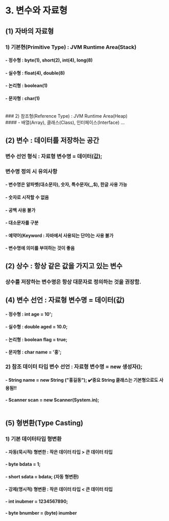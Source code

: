 # 3. 변수와 자료형<br>
## (1) 자바의 자료형<br>
### 1) 기본현(Primitive Type) : JVM Runtime Area(Stack)<br>
#### - 정수형 : byte(1), short(2), int(4), long(8)<br>
#### - 실수형 : float(4), double(8)<br>
#### - 논리형 : boolean(1)<br>
#### - 문자형 : char(1)<br>
<br>
### 2) 참조형(Reference Type) : JVM Runtime Area(Heap)<br>
#### - 배열(Array), 클래스(Class), 인터페이스(Interface) ... <br>

## (2) 변수 : 데이터를 저장하는 공간
### 변수 선언 형식 : 자료형 변수명 = 데이터(값);
### 변수명 정의 시 유의사항
#### - 변수명은 알파벳(대소문자), 숫자, 특수문자(_,$), 한글 사용 가능
#### - 숫자로 시작할 수 없음
#### - 공백 사용 불가
#### - 대소문자를 구분
#### - 예약어(Keyword : 자바에서 사용되는 단어)는 사용 불가
#### - 변수명에 의미를 부여하는 것이 좋음

## (2) 상수 : 항상 같은 값을 가지고 있는 변수<br>
### 상수를 저장하는 변수명은 항상 대문자로 정의하는 것을 권장함.<br>

## (4)  변수 선언 : 자료형 변수명 = 데이터(값)
#### - 정수형 : int  age = 10';
#### - 실수형 : double aged = 10.0;
#### - 논리형 : boolean flag = true;
#### - 문자형 : char name = '홍';

### 2) 참조 데이터 타입 변수 선언 : 자료형 변수명 = new 생성자();
#### - String name = new String ("홍길동"); ✔️중요 String 클래스는 기본형으로도 사용됨!!
#### - Scanner scan = new Scanner(System.in);<br><br>

## (5) 형변환(Type Casting)
### 1) 기본 데이터타입 형변환
#### - 자동(묵시적) 형변한 : 작은 데이터 타입 > 큰 데이터 타입
#### - byte bdata = 1;
#### - short sdata = bdata; (자동 형변환)<br>

#### - 강제(명시적) 형변환 : 작은 데이터 타입 < 큰 데이터 타입
#### - int inubmer = 1234567890;
#### - byte bnumber = (byte) inumber